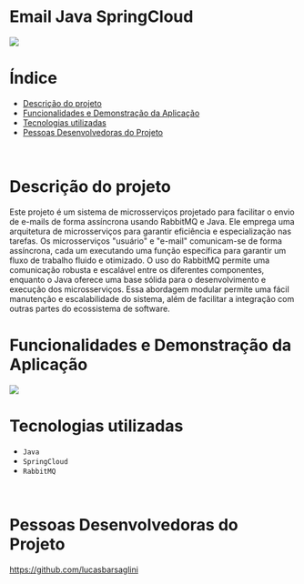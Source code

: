 # Email Java SpringCloud 

<img src="http://img.shields.io/static/v1?label=STATUS&message=CONCLUIDO&color=GREEN&style=for-the-badge"/>
<br/>

# Índice

* [Descrição do projeto](#descrição-do-projeto)
* [Funcionalidades e Demonstração da Aplicação](#funcionalidades-e-demonstração-da-aplicação)
* [Tecnologias utilizadas](#tecnologias-utilizadas)
* [Pessoas Desenvolvedoras do Projeto](#pessoas-desenvolvedoras)
<br/>

# Descrição do projeto

Este projeto é um sistema de microsserviços projetado para facilitar o envio de e-mails de forma assíncrona usando RabbitMQ e Java. Ele emprega uma arquitetura de microsserviços para garantir eficiência e especialização nas tarefas. Os microsserviços "usuário" e "e-mail" comunicam-se de forma assíncrona, cada um executando uma função específica para garantir um fluxo de trabalho fluido e otimizado. O uso do RabbitMQ permite uma comunicação robusta e escalável entre os diferentes componentes, enquanto o Java oferece uma base sólida para o desenvolvimento e execução dos microsserviços. Essa abordagem modular permite uma fácil manutenção e escalabilidade do sistema, além de facilitar a integração com outras partes do ecossistema de software.   

# Funcionalidades e Demonstração da Aplicação
<img src="https://github.com/lucasbarsaglini/Email-Java-SpringCloud/assets/100448147/9e4cc827-b083-4bdf-bc77-25f9c186311f">
<br/>

# Tecnologias utilizadas 

- ``Java``
- ``SpringCloud``
- ``RabbitMQ``
<br/>

# Pessoas Desenvolvedoras do Projeto

https://github.com/lucasbarsaglini
